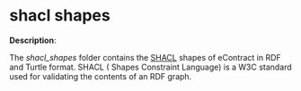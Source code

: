 # shacl shapes

**Description**:

The *shacl_shapes* folder contains the [SHACL](https://www.w3.org/TR/shacl/) shapes of eContract in RDF and Turtle format. SHACL ( Shapes Constraint Language) is a W3C standard used for validating the contents of an RDF graph. 
